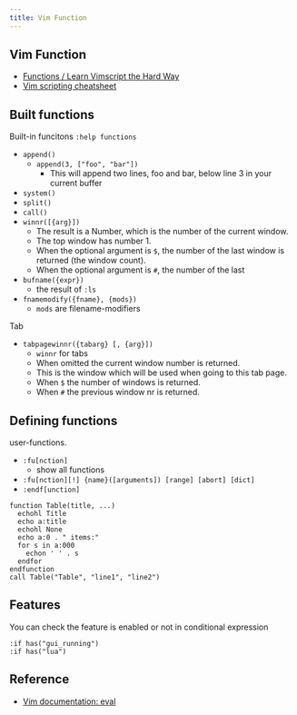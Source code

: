 ```yaml
---
title: Vim Function
---
```


## Vim Function
* [Functions / Learn Vimscript the Hard Way](http://learnvimscriptthehardway.stevelosh.com/chapters/23.html)
* [Vim scripting cheatsheet](https://devhints.io/vimscript)


## Built functions
Built-in funcitons `:help functions`

* `append()`
    * `append(3, ["foo", "bar"])`
        * This will append two lines, foo and bar, below line 3 in your current buffer
* `system()`
* `split()`
* `call()`
* `winnr([{arg}])`
    * The result is a Number, which is the number of the current window.
    * The top window has number 1.
    * When the optional argument is `$`, the number of the last window is returned (the window count). 
    * When the optional argument is `#`, the number of the last
* `bufname({expr})`
    * the result of `:ls`
* `fnamemodify({fname}, {mods})`
    * `mods` are filename-modifiers

Tab

* `tabpagewinnr({tabarg} [, {arg}])`
    * `winnr` for tabs
    *  When omitted the current window number is returned.
    *  This is the window which will be used when going to this tab page.
    *  When `$` the number of windows is returned.
    *  When `#` the previous window nr is returned.

## Defining functions
user-functions.

* `:fu[nction]`
    * show all functions
* `:fu[nction][!] {name}([arguments]) [range] [abort] [dict]`
* `:endf[unction]`

```vim
function Table(title, ...)
  echohl Title
  echo a:title
  echohl None
  echo a:0 . " items:"
  for s in a:000
    echon ' ' . s
  endfor
endfunction
call Table("Table", "line1", "line2")
```

## Features
You can check the feature is enabled or not in  conditional expression

```vim
:if has("gui_running")
:if has("lua")
```

## Reference
* [Vim documentation: eval](http://vimdoc.sourceforge.net/htmldoc/eval.html)
